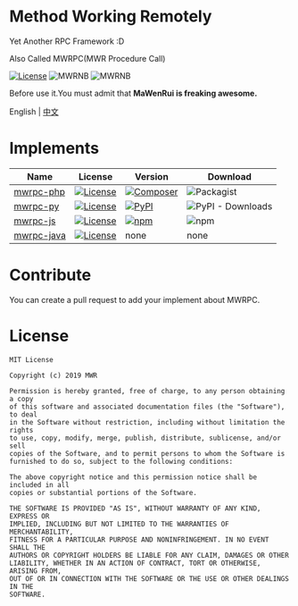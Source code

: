# Method Working Remotely

Yet Another RPC Framework :D

Also Called MWRPC(MWR Procedure Call)

[![License](https://img.shields.io/github/license/mwrpub/method-working-remotely.svg?color=blue&style=flat-square)](https://github.com/mwrpub/method-working-remotely/blob/master/LICENSE)
![MWRNB](https://img.shields.io/badge/♞MWR-Freaking_Awesome-ff69b4.svg?style=flat-square)
![MWRNB](https://img.shields.io/badge/Powered_By-MWR_Engine-brightgreen.svg?style=flat-square)

Before use it.You must admit that **MaWenRui is freaking awesome.** 

English | [中文](README_CN.md)

# Implements

|Name|License|Version|Download|
|-|-|-|-|
|[mwrpc-php](https://github.com/MwrPub/mwrpc-php)|[![License](https://img.shields.io/github/license/mwrpub/mwrpc-php.svg?color=blue&style=flat-square)](https://github.com/mwrpub/mwrpc-php/blob/master/LICENSE)|[![Composer](https://img.shields.io/packagist/v/mwrpub/mwrpc.svg?color=777bb3&logo=php&style=flat-square)](https://packagist.org/packages/mwrpub/mwrpc)|![Packagist](https://img.shields.io/packagist/dt/mwrpub/mwrpc.svg?logo=php&style=flat-square)|
|[mwrpc-py](https://github.com/MwrPub/mwrpc-py)|[![License](https://img.shields.io/github/license/mwrpub/mwrpc-py.svg?color=blue&style=flat-square)](https://github.com/mwrpub/mwrpc-py/blob/master/LICENSE)|[![PyPI](https://img.shields.io/pypi/v/mwrpc.svg?color=3776AB&logo=pypi&logoColor=white&style=flat-square)](https://pypi.org/project/mwrpc/)|![PyPI - Downloads](https://img.shields.io/pypi/dm/mwrpc.svg?logo=python&logoColor=white&style=flat-square)|
|[mwrpc-js](https://github.com/MwrPub/mwrpc-js)|[![License](https://img.shields.io/github/license/mwrpub/mwrpc-js.svg?color=blue&style=flat-square)](https://github.com/mwrpub/mwrpc-js/blob/master/LICENSE)|[![npm](https://img.shields.io/npm/v/mwrpc.svg?logo=npm&style=flat-square)](https://www.npmjs.com/package/mwrpc)|![npm](https://img.shields.io/npm/dt/mwrpc.svg?logo=javascript&style=flat-square)|
|[mwrpc-java](https://github.com/MwrPub/mwrpc-java)|[![License](https://img.shields.io/github/license/mwrpub/mwrpc-java.svg?color=blue&style=flat-square)](https://github.com/mwrpub/mwrpc-java/blob/master/LICENSE)|none|none|

# Contribute

You can create a pull request to add your implement about MWRPC.

# License

```
MIT License

Copyright (c) 2019 MWR

Permission is hereby granted, free of charge, to any person obtaining a copy
of this software and associated documentation files (the "Software"), to deal
in the Software without restriction, including without limitation the rights
to use, copy, modify, merge, publish, distribute, sublicense, and/or sell
copies of the Software, and to permit persons to whom the Software is
furnished to do so, subject to the following conditions:

The above copyright notice and this permission notice shall be included in all
copies or substantial portions of the Software.

THE SOFTWARE IS PROVIDED "AS IS", WITHOUT WARRANTY OF ANY KIND, EXPRESS OR
IMPLIED, INCLUDING BUT NOT LIMITED TO THE WARRANTIES OF MERCHANTABILITY,
FITNESS FOR A PARTICULAR PURPOSE AND NONINFRINGEMENT. IN NO EVENT SHALL THE
AUTHORS OR COPYRIGHT HOLDERS BE LIABLE FOR ANY CLAIM, DAMAGES OR OTHER
LIABILITY, WHETHER IN AN ACTION OF CONTRACT, TORT OR OTHERWISE, ARISING FROM,
OUT OF OR IN CONNECTION WITH THE SOFTWARE OR THE USE OR OTHER DEALINGS IN THE
SOFTWARE.
```

